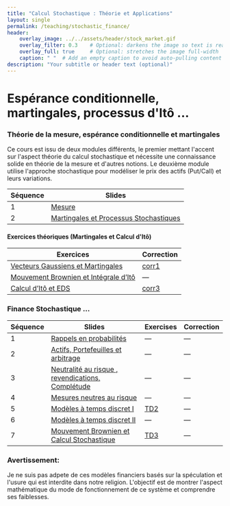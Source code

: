 ```yaml
---
title: "Calcul Stochastique : Théorie et Applications"
layout: single
permalink: /teaching/stochastic_finance/
header:
    overlay_image: ../../assets/header/stock_market.gif
    overlay_filter: 0.3    # Optional: darkens the image so text is readable
    overlay_full: true     # Optional: stretches the image full-width
    caption: " "  # Add an empty caption to avoid auto-pulling content
description: "Your subtitle or header text (optional)"
---
```

# Espérance conditionnelle, martingales, processus d'Itô ...

### Théorie de la mesure, espérance conditionnelle et martingales
Ce cours est issu de deux modules différents, le premier mettant l'accent sur l'aspect théorie du calcul stochastique et nécessite une connaissance solide en théorie de la mesure et d'autres notions. Le deuxième module utilise l'approche stochastique pour modéliser le prix des actifs (Put/Call) et leurs variations.

| Séquence | Slides |
|------|-------|
| 1 | [Mesure](../../assets/resources/finance/parts/mesure.pdf) |
| 2 | [Martingales et Processus Stochastiques](../../assets/resources/finance/parts/martingales.pdf) |


#### Exercices théoriques (Martingales et Calcul d'Itô)

| Exercices | Correction |
|------|-------|
|[Vecteurs Gaussiens et Martingales](../../assets/resources/finance/TD/TD01_Calcul_Stochastique_MMA1_2023.pdf)|[corr1](../../assets/resources/finance/TD/TD01_CORRIGE_Calcul_Stochastique_MMA1.pdf)|
|[Mouvement Brownien et Intégrale d’Itô](../../assets/resources/finance/TD/TD02_Calcul_Stochastique_MMA1.pdf)| — |
|[Calcul d’Itô et EDS](../../assets/resources/finance/TD/TD03_Calcul_Stochastique_MMA1.pdf)|[corr3](../../assets/resources/finance/TD/TD03_CORRIGE_Calcul_Stochastique_MMA1.pdf)|

### Finance Stochastique ...

| Séquence | Slides | Exercises | Correction |
|------|-------|-----------|------------|
| 1 | [Rappels en probabilités](../../assets/resources/finance/parts/main01.pdf) | — | — |
| 2 | [Actifs, Portefeuilles et arbitrage](../../assets/resources/finance/parts/main02.pdf) | — | — |
| 3 | [Neutralité au risque , revendications, Complétude](../../assets/resources/finance/parts/main03.pdf) | — | — |
| 4 | [Mesures neutres au risque](../../assets/resources/finance/parts/main04.pdf) | — | — |
| 5 | [Modèles à temps discret I](../../assets/resources/finance/parts/main05.pdf) | [TD2](../../assets/resources/finance/TD/TD2.pdf) | — |
| 6 | [Modèles à temps discret II](../../assets/resources/finance/parts/main06.pdf) | — | — |
| 7 | [Mouvement Brownien et Calcul Stochastique](../../assets/resources/finance/parts/main07.pdf) | [TD3](../../assets/resources/finance/TD/TD3.pdf) | — |




### Avertissement:
Je ne suis pas adpete de ces modèles financiers basés sur la spéculation et l'usure qui est interdite dans notre religion.
L'objectif est de montrer l'aspect mathématique du mode de fonctionnement de ce système et comprendre ses faiblesses. 
